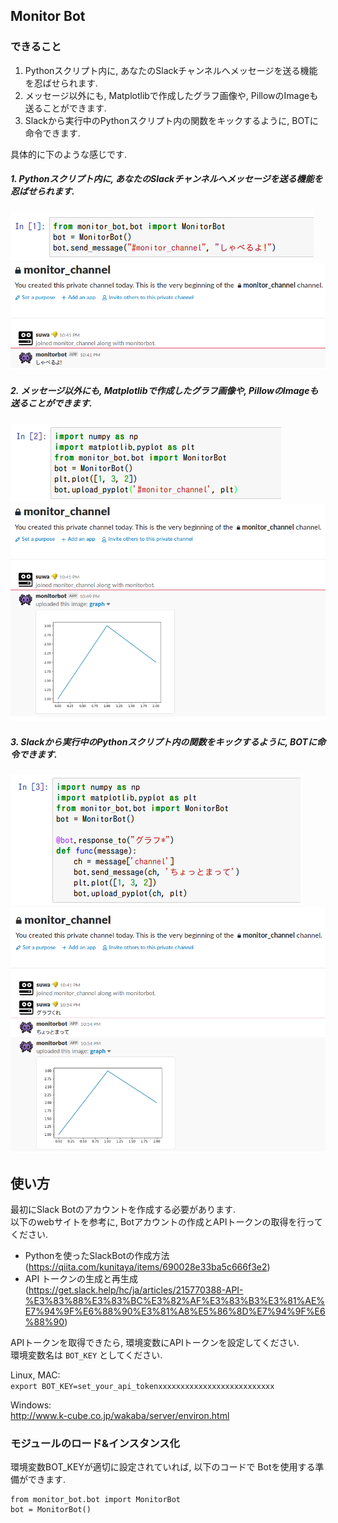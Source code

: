 ## Monitor Bot

### できること
1. Pythonスクリプト内に, あなたのSlackチャンネルへメッセージを送る機能を忍ばせられます.
1. メッセージ以外にも, Matplotlibで作成したグラフ画像や, PillowのImageも送ることができます.
1. Slackから実行中のPythonスクリプト内の関数をキックするように, BOTに命令できます.

具体的に下のような感じです.

##### 1. Pythonスクリプト内に, あなたのSlackチャンネルへメッセージを送る機能を忍ばせられます.
<img src="static/m1.png">
<img src="static/m2.png">

##### 2. メッセージ以外にも, Matplotlibで作成したグラフ画像や, PillowのImageも送ることができます.
<img src="static/m3.png">
<img src="static/m4.png">

##### 3. Slackから実行中のPythonスクリプト内の関数をキックするように, BOTに命令できます.
<img src="static/m5.png">
<img src="static/m6.png">

## 使い方
最初にSlack Botのアカウントを作成する必要があります.  
以下のwebサイトを参考に, Botアカウントの作成とAPIトークンの取得を行ってください.

- Pythonを使ったSlackBotの作成方法(https://qiita.com/kunitaya/items/690028e33ba5c666f3e2)
- API トークンの生成と再生成(https://get.slack.help/hc/ja/articles/215770388-API-%E3%83%88%E3%83%BC%E3%82%AF%E3%83%B3%E3%81%AE%E7%94%9F%E6%88%90%E3%81%A8%E5%86%8D%E7%94%9F%E6%88%90)

APIトークンを取得できたら, 環境変数にAPIトークンを設定してください.  
環境変数名は `BOT_KEY` としてください.

Linux, MAC:  
`export BOT_KEY=set_your_api_tokenxxxxxxxxxxxxxxxxxxxxxxxxxx`

Windows:  
http://www.k-cube.co.jp/wakaba/server/environ.html

### モジュールのロード&インスタンス化
環境変数BOT_KEYが適切に設定されていれば, 以下のコードで
Botを使用する準備ができます.

```
from monitor_bot.bot import MonitorBot
bot = MonitorBot()
```
